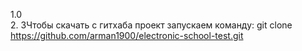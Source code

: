 1.0 	
2.
3Чтобы скачать с гитхаба проект запускаем команду:	 git clone https://github.com/arman1900/electronic-school-test.git
